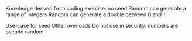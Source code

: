 Knowledge derived from coding exercise:
no seed
Random can generate a range of integers
Random can generate a double between 0 and 1

Use-case for seed
Other overloads
Do not use in security.
numbers are pseudo random
